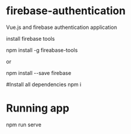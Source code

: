# firebase-authentication
Vue.js and firebase authentication application

install firebase tools

npm install -g fireabase-tools

or 

npm install --save firebase

#Install all dependencies
npm i


# Running app

npm run serve
